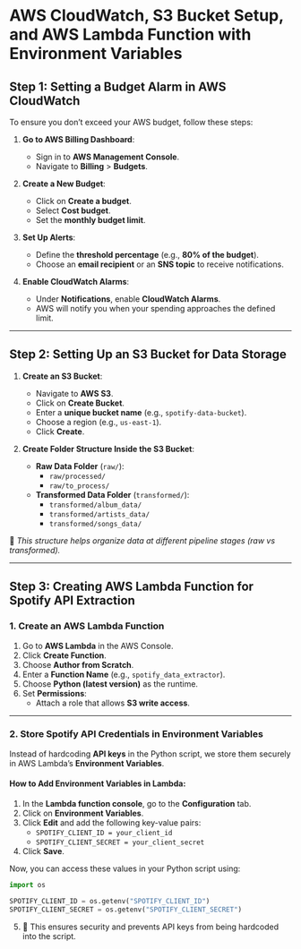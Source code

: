 # AWS CloudWatch, S3 Bucket Setup, and AWS Lambda Function with Environment Variables

## **Step 1: Setting a Budget Alarm in AWS CloudWatch**
To ensure you don’t exceed your AWS budget, follow these steps:

1. **Go to AWS Billing Dashboard**:
   - Sign in to **AWS Management Console**.
   - Navigate to **Billing** > **Budgets**.

2. **Create a New Budget**:
   - Click on **Create a budget**.
   - Select **Cost budget**.
   - Set the **monthly budget limit**.

3. **Set Up Alerts**:
   - Define the **threshold percentage** (e.g., **80% of the budget**).
   - Choose an **email recipient** or an **SNS topic** to receive notifications.

4. **Enable CloudWatch Alarms**:
   - Under **Notifications**, enable **CloudWatch Alarms**.
   - AWS will notify you when your spending approaches the defined limit.

---

## **Step 2: Setting Up an S3 Bucket for Data Storage**
1. **Create an S3 Bucket**:
   - Navigate to **AWS S3**.
   - Click on **Create Bucket**.
   - Enter a **unique bucket name** (e.g., `spotify-data-bucket`).
   - Choose a region (e.g., `us-east-1`).
   - Click **Create**.

2. **Create Folder Structure Inside the S3 Bucket**:
   - **Raw Data Folder** (`raw/`):
     - `raw/processed/`
     - `raw/to_process/`
   - **Transformed Data Folder** (`transformed/`):
     - `transformed/album_data/`
     - `transformed/artists_data/`
     - `transformed/songs_data/`

📌 *This structure helps organize data at different pipeline stages (raw vs transformed).*

---

## **Step 3: Creating AWS Lambda Function for Spotify API Extraction**
### **1. Create an AWS Lambda Function**
1. Go to **AWS Lambda** in the AWS Console.
2. Click **Create Function**.
3. Choose **Author from Scratch**.
4. Enter a **Function Name** (e.g., `spotify_data_extractor`).
5. Choose **Python (latest version)** as the runtime.
6. Set **Permissions**:
   - Attach a role that allows **S3 write access**.

---

### **2. Store Spotify API Credentials in Environment Variables**
Instead of hardcoding **API keys** in the Python script, we store them securely in AWS Lambda’s **Environment Variables**.

#### **How to Add Environment Variables in Lambda:**
1. In the **Lambda function console**, go to the **Configuration** tab.
2. Click on **Environment Variables**.
3. Click **Edit** and add the following key-value pairs:
   - `SPOTIFY_CLIENT_ID = your_client_id`
   - `SPOTIFY_CLIENT_SECRET = your_client_secret`
4. Click **Save**.

Now, you can access these values in your Python script using:
```python
import os

SPOTIFY_CLIENT_ID = os.getenv("SPOTIFY_CLIENT_ID")
SPOTIFY_CLIENT_SECRET = os.getenv("SPOTIFY_CLIENT_SECRET")

```

5. 📌 This ensures security and prevents API keys from being hardcoded into the script.
